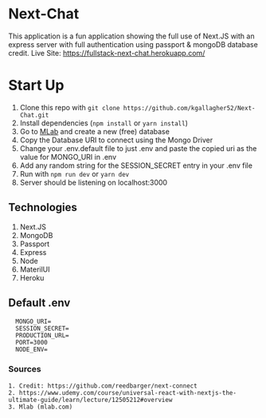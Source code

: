 # Next-Chat
  This application is a fun application showing the full use of Next.JS with an express server with full authentication using passport & mongoDB database credit. 
  Live Site: https://fullstack-next-chat.herokuapp.com/


# Start Up

  1. Clone this repo with `git clone https://github.com/kgallagher52/Next-Chat.git`
  2. Install dependencies (`npm install` or `yarn install`)
  3. Go to [MLab](mlab.com) and create a new (free) database
  4. Copy the Database URI to connect using the Mongo Driver
  5. Change your .env.default file to just .env and paste the copied uri as the value for MONGO_URI in .env
  6. Add any random string for the SESSION_SECRET entry in your .env file
  7. Run with `npm run dev` or `yarn dev`
  8. Server should be listening on localhost:3000

## Technologies

  1. Next.JS
  2. MongoDB
  3. Passport
  4. Express
  5. Node
  6. MaterilUI
  7. Heroku

## Default .env
  ```
    MONGO_URI=
    SESSION_SECRET=
    PRODUCTION_URL=
    PORT=3000
    NODE_ENV=

  ```
### Sources

    1. Credit: https://github.com/reedbarger/next-connect
    2. https://www.udemy.com/course/universal-react-with-nextjs-the-ultimate-guide/learn/lecture/12505212#overview
    3. Mlab (mlab.com)
